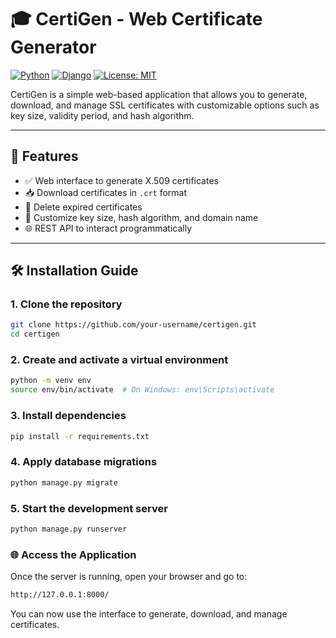 # 🎓 CertiGen - Web Certificate Generator

[![Python](https://img.shields.io/badge/Python-3.8%2B-blue?logo=python)](https://www.python.org/)
[![Django](https://img.shields.io/badge/Django-4.x-success?logo=django)](https://www.djangoproject.com/)
[![License: MIT](https://img.shields.io/badge/License-MIT-yellow.svg)](LICENSE)

CertiGen is a simple web-based application that allows you to generate, download, and manage SSL certificates with customizable options such as key size, validity period, and hash algorithm.

---

## 🚀 Features

- ✅ Web interface to generate X.509 certificates  
- 📥 Download certificates in `.crt` format  
- 🧹 Delete expired certificates  
- 🔐 Customize key size, hash algorithm, and domain name  
- 🌐 REST API to interact programmatically  

---

## 🛠 Installation Guide

### 1. Clone the repository

```bash
git clone https://github.com/your-username/certigen.git
cd certigen
```

### 2. Create and activate a virtual environment

```bash
python -m venv env
source env/bin/activate  # On Windows: env\Scripts\activate
```

### 3. Install dependencies

```bash
pip install -r requirements.txt
```

### 4. Apply database migrations

```bash
python manage.py migrate
```

### 5. Start the development server

```bash
python manage.py runserver
```

### 🌐 Access the Application
Once the server is running, open your browser and go to:

```bash
http://127.0.0.1:8000/
```
You can now use the interface to generate, download, and manage certificates.